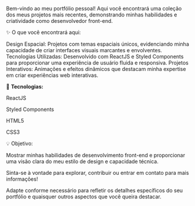 Bem-vindo ao meu portfólio pessoal! Aqui você encontrará uma coleção dos meus projetos mais recentes, demonstrando minhas habilidades e criatividade como desenvolvedor front-end.

✨ O que você encontrará aqui:

Design Espacial: Projetos com temas espaciais únicos, evidenciando minha capacidade de criar interfaces visuais marcantes e envolventes.
Tecnologias Utilizadas: Desenvolvido com ReactJS e Styled Components para proporcionar uma experiência de usuário fluida e responsiva.
Projetos Interativos: Animações e efeitos dinâmicos que destacam minha expertise em criar experiências web interativas.

🔧 **Tecnologias:**

ReactJS

Styled Components

HTML5

CSS3

💡 Objetivo:

Mostrar minhas habilidades de desenvolvimento front-end e proporcionar uma visão clara do meu estilo de design e capacidade técnica.

Sinta-se à vontade para explorar, contribuir ou entrar em contato para mais informações!

Adapte conforme necessário para refletir os detalhes específicos do seu portfólio e quaisquer outros aspectos que você queira destacar.
